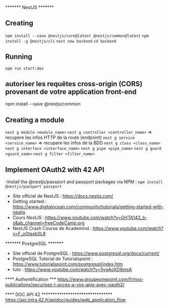 ******* NestJS *******
## Creating
`npm install --save @nestjs/core@latest @nestjs/common@latest`
`npm install -g @nestjs/cli`
`nest new backend`
`cd backend`

## Running
`npm run start:dev`

## autoriser les requêtes cross-origin (CORS) provenant de votre application front-end
npm install --save @nestjs/common


## Creating a module
`nest g module <module_name>`
`nest g controller <controller_name>` => recupere les infos HTTP de la route (endpoint)
`nest g service <service_name>` => recupere les infos de la BDD
`nest g class <class_name>`
`nest g interface <interface_name>`
`nest g pipe <pipe_name>`
`nest g guard <guard_name>`
`nest g filter <filter_name>`

## Implement OAuth2 with 42 API
-Install the @nestjs/passport and passport packages via NPM :
`npm install @nestjs/passport passport`




- Site officiel de NestJS :
https://docs.nestjs.com/
- Getting started :
https://www.digitalocean.com/community/tutorials/getting-started-with-nestjs
- Cours NestJS :
https://www.youtube.com/watch?v=GHTA143_b-s&ab_channel=freeCodeCamp.org
- NestJS Crash Course de Academind :
https://www.youtube.com/watch?v=F_oOtaxb0L8

******* PostgreSQL *******
- Site officiel de PostgreSQL :
https://www.postgresql.org/docs/current/
- PostgreSQL Tutorial de Tutorialspoint :
https://www.tutorialspoint.com/postgresql/index.htm
- tuto :
https://www.youtube.com/watch?v=5ygAoXD9msA

**** Authentification ***
https://www.groupeonepoint.com/fr/nos-publications/securisez-l-acces-a-vos-apis-avec-oauth2/

**** DOC API 42 ********************************
https://api.intra.42.fr/apidoc/guides/web_application_flow


